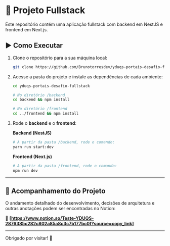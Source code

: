 # 🚀 Projeto Fullstack

Este repositório contém uma aplicação fullstack com backend em NestJS e frontend em Next.js.

## ▶️ Como Executar

1. Clone o repositório para a sua máquina local:
   ```bash
   git clone https://github.com/Brunotorresdev/yduqs-portais-desafio-fullstack.git
   ```

2. Acesse a pasta do projeto e instale as dependências de cada ambiente:
   ```bash
   cd yduqs-portais-desafio-fullstack
   ```
   
   ```bash
   # No diretório /backend
   cd backend && npm install
   ```
   
   ```bash
   # No diretório /frontend
   cd ../frontend && npm install
   ```

3. Rode o **backend** e o **frontend**:
   
   **Backend (NestJS)**
   ```bash
   # A partir da pasta /backend, rode o comando:
   yarn run start:dev
   ```
   
   **Frontend (Next.js)**
   ```bash
   # A partir da pasta /frontend, rode o comando:
   npm run dev
   ```

---

## 📓 Acompanhamento do Projeto

O andamento detalhado do desenvolvimento, decisões de arquitetura e outras anotações podem ser encontradas no Notion:

🔗 **[https://www.notion.so/Teste-YDUQS-2876385c282c802a85a8c3c7b177bc0f?source=copy_link]**

---
Obrigado por visitar! 🚀
